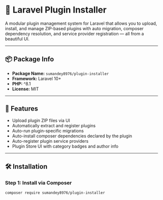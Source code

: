 # 🔌 Laravel Plugin Installer

A modular plugin management system for Laravel that allows you to upload, install, and manage ZIP-based plugins with auto migration, composer dependency resolution, and service provider registration — all from a beautiful UI.

---

## 📦 Package Info

- **Package Name:** `sumandey8976/plugin-installer`
- **Framework:** Laravel 10+
- **PHP:** ^8.1
- **License:** MIT

---

## 🚀 Features

- Upload plugin ZIP files via UI
- Automatically extract and register plugins
- Auto-run plugin-specific migrations
- Auto-install composer dependencies declared by the plugin
- Auto-register plugin service providers
- Plugin Store UI with category badges and author info

---

## 🛠 Installation

### Step 1: Install via Composer

```bash
composer require sumandey8976/plugin-installer
